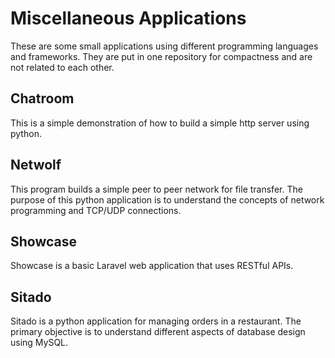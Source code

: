 # **Miscellaneous Applications**

These are some small applications using different programming languages and frameworks. They are put in one repository for compactness and are not related to each other.

## **Chatroom**

This is a simple demonstration of how to build a simple http server using python.

## Netwolf

This program builds a simple peer to peer network for file transfer. The purpose of this python application is to understand the concepts of network programming and TCP/UDP connections.

## **Showcase**  

Showcase is a basic Laravel web application that uses RESTful APIs.

## Sitado

Sitado is a python application for managing orders in a restaurant. The primary objective is to understand different aspects of database design using MySQL.